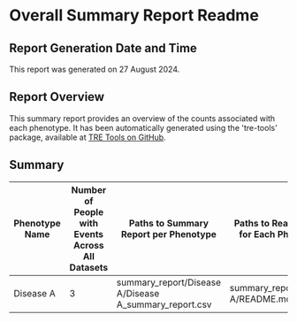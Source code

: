 # Overall Summary Report Readme

## Report Generation Date and Time

This report was generated on 27 August 2024.

## Report Overview

This summary report provides an overview of the counts associated with each phenotype. It has been automatically generated using the 'tre-tools' package, available at [TRE Tools on GitHub](https://github.com/genes-and-health/tre-tools). 

## Summary

| Phenotype Name | Number of People with Events Across All Datasets | Paths to Summary Report per Phenotype | Paths to Readme Files for Each Phenotype |
| --- | --- | --- | --- |
| Disease A | 3 | summary_report/Disease A/Disease A_summary_report.csv | summary_report/Disease A/README.md |
